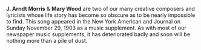 
**J. Arndt Morris** & **Mary Wood** are two of our many creative composers and lyricists whose life story has become so obscure as to be nearly impossible to find. This song appeared in the New York American and Journal on Sunday November 29, 1903 as a music supplement. As with most of our newspaper music supplements, it has deteriorated badly and soon will be nothing more than a pile of dust.